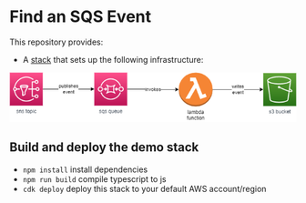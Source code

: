 # Find an SQS Event

This repository provides:

* A [stack](lib/body-filter.ts) that sets up the following infrastructure:

![Container diagram showing an SNS Topic publishing to an SQS Queue, which invokes a Lambda, which then writes to an S3 Bucket](body-filter.png)

## Build and deploy the demo stack

* `npm install`     install dependencies
* `npm run build`   compile typescript to js
* `cdk deploy`      deploy this stack to your default AWS account/region
